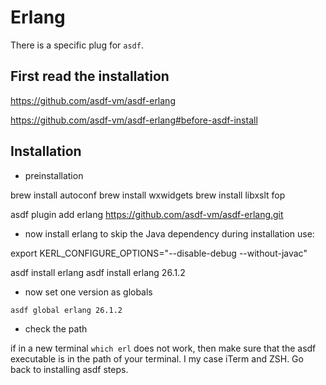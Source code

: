 # Erlang

There is a specific plug for `asdf`.

## First read the installation

https://github.com/asdf-vm/asdf-erlang

https://github.com/asdf-vm/asdf-erlang#before-asdf-install

## Installation

* preinstallation 

brew install autoconf
brew install wxwidgets
brew install libxslt fop

asdf plugin add erlang https://github.com/asdf-vm/asdf-erlang.git

* now install erlang
to skip the Java dependency during installation use:

export KERL_CONFIGURE_OPTIONS="--disable-debug --without-javac"

asdf install erlang <version>
asdf install erlang 26.1.2

* now set one version as globals

`asdf global erlang 26.1.2`

* check the path

if in a new terminal `which erl` does not work, then make 
sure that the asdf executable is in the path of your terminal.
I my case iTerm and ZSH. Go back to installing asdf steps.
